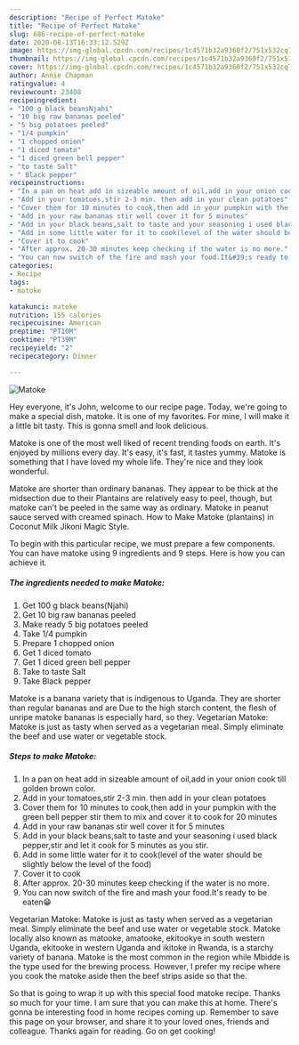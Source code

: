 ```yaml
---
description: "Recipe of Perfect Matoke"
title: "Recipe of Perfect Matoke"
slug: 686-recipe-of-perfect-matoke
date: 2020-08-13T16:33:12.529Z
image: https://img-global.cpcdn.com/recipes/1c4571b32a9360f2/751x532cq70/matoke-recipe-main-photo.jpg
thumbnail: https://img-global.cpcdn.com/recipes/1c4571b32a9360f2/751x532cq70/matoke-recipe-main-photo.jpg
cover: https://img-global.cpcdn.com/recipes/1c4571b32a9360f2/751x532cq70/matoke-recipe-main-photo.jpg
author: Annie Chapman
ratingvalue: 4
reviewcount: 23408
recipeingredient:
- "100 g black beansNjahi"
- "10 big raw bananas peeled"
- "5 big potatoes peeled"
- "1/4 pumpkin"
- "1 chopped onion"
- "1 diced tomato"
- "1 diced green bell pepper"
- "to taste Salt"
- " Black pepper"
recipeinstructions:
- "In a pan on heat add in sizeable amount of oil,add in your onion cook till golden brown color."
- "Add in your tomatoes,stir 2-3 min. then add in your clean potatoes"
- "Cover them for 10 minutes to cook,then add in your pumpkin with the green bell pepper stir them to mix and cover it to cook for 20 minutes"
- "Add in your raw bananas stir well cover it for 5 minutes"
- "Add in your black beans,salt to taste and your seasoning i used black pepper,stir and let it cook for 5 minutes as you stir."
- "Add in some little water for it to cook(level of the water should be slightly below the level of the food)"
- "Cover it to cook"
- "After approx. 20-30 minutes keep checking if the water is no more."
- "You can now switch of the fire and mash your food.It&#39;s ready to be eaten😁"
categories:
- Recipe
tags:
- matoke

katakunci: matoke 
nutrition: 155 calories
recipecuisine: American
preptime: "PT10M"
cooktime: "PT39M"
recipeyield: "2"
recipecategory: Dinner

---
```



![Matoke](https://img-global.cpcdn.com/recipes/1c4571b32a9360f2/751x532cq70/matoke-recipe-main-photo.jpg)

Hey everyone, it's John, welcome to our recipe page. Today, we're going to make a special dish, matoke. It is one of my favorites. For mine, I will make it a little bit tasty. This is gonna smell and look delicious.

Matoke is one of the most well liked of recent trending foods on earth. It's enjoyed by millions every day. It's easy, it's fast, it tastes yummy. Matoke is something that I have loved my whole life. They're nice and they look wonderful.

Matoke are shorter than ordinary bananas. They appear to be thick at the midsection due to their Plantains are relatively easy to peel, though, but matoke can&#39;t be peeled in the same way as ordinary. Matoke in peanut sauce served with creamed spinach. How to Make Matoke (plantains) in Coconut Milk Jikoni Magic Style.


To begin with this particular recipe, we must prepare a few components. You can have matoke using 9 ingredients and 9 steps. Here is how you can achieve it.

<!--inarticleads1-->

##### The ingredients needed to make Matoke:

1. Get 100 g black beans(Njahi)
1. Get 10 big raw bananas peeled
1. Make ready 5 big potatoes peeled
1. Take 1/4 pumpkin
1. Prepare 1 chopped onion
1. Get 1 diced tomato
1. Get 1 diced green bell pepper
1. Take to taste Salt
1. Take  Black pepper


Matoke is a banana variety that is indigenous to Uganda. They are shorter than regular bananas and are Due to the high starch content, the flesh of unripe matoke bananas is especially hard, so they. Vegetarian Matoke: Matoke is just as tasty when served as a vegetarian meal. Simply eliminate the beef and use water or vegetable stock. 

<!--inarticleads2-->

##### Steps to make Matoke:

1. In a pan on heat add in sizeable amount of oil,add in your onion cook till golden brown color.
1. Add in your tomatoes,stir 2-3 min. then add in your clean potatoes
1. Cover them for 10 minutes to cook,then add in your pumpkin with the green bell pepper stir them to mix and cover it to cook for 20 minutes
1. Add in your raw bananas stir well cover it for 5 minutes
1. Add in your black beans,salt to taste and your seasoning i used black pepper,stir and let it cook for 5 minutes as you stir.
1. Add in some little water for it to cook(level of the water should be slightly below the level of the food)
1. Cover it to cook
1. After approx. 20-30 minutes keep checking if the water is no more.
1. You can now switch of the fire and mash your food.It&#39;s ready to be eaten😁


Vegetarian Matoke: Matoke is just as tasty when served as a vegetarian meal. Simply eliminate the beef and use water or vegetable stock. Matoke locally also known as matooke, amatooke, ekitookye in south western Uganda, ekitooke in western Uganda and ikitoke in Rwanda, is a starchy variety of banana. Matoke is the most common in the region while Mbidde is the type used for the brewing process. However, I prefer my recipe where you cook the matoke aside then the beef strips aside so that the. 

So that is going to wrap it up with this special food matoke recipe. Thanks so much for your time. I am sure that you can make this at home. There's gonna be interesting food in home recipes coming up. Remember to save this page on your browser, and share it to your loved ones, friends and colleague. Thanks again for reading. Go on get cooking!
